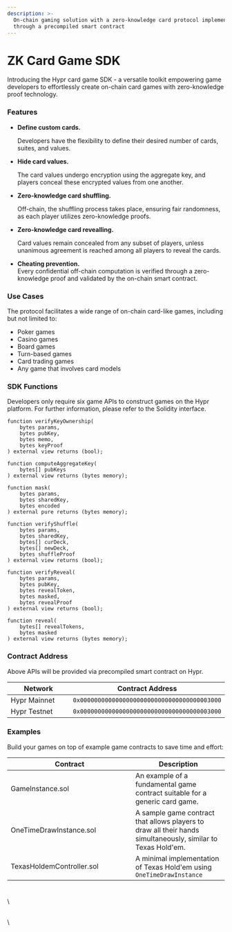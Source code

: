 ```yaml
---
description: >-
  On-chain gaming solution with a zero-knowledge card protocol implemented
  through a precompiled smart contract
---
```


# ZK Card Game SDK

Introducing the Hypr card game SDK - a versatile toolkit empowering game developers to effortlessly create on-chain card games with zero-knowledge proof technology.

### Features

*   **Define custom cards.**

    Developers have the flexibility to define their desired number of cards, suites, and values.
*   **Hide card values.**

    The card values undergo encryption using the aggregate key, and players conceal these encrypted values from one another.
*   **Zero-knowledge card shuffling.**

    Off-chain, the shuffling process takes place, ensuring fair randomness, as each player utilizes zero-knowledge proofs.
*   **Zero-knowledge card revealling.**

    Card values remain concealed from any subset of players, unless unanimous agreement is reached among all players to reveal the cards.
* **Cheating prevention.**\
  Every confidential off-chain computation is verified through a zero-knowledge proof and validated by the on-chain smart contract.

### Use Cases

The protocol facilitates a wide range of on-chain card-like games, including but not limited to:

* Poker games
* Casino games
* Board games
* Turn-based games
* Card trading games
* Any game that involves card models

### SDK Functions

Developers only require six game APIs to construct games on the Hypr platform. For further information, please refer to the Solidity interface.

```solidity
function verifyKeyOwnership(
    bytes params,
    bytes pubKey,
    bytes memo,
    bytes keyProof
) external view returns (bool);

function computeAggregateKey(
    bytes[] pubKeys
) external view returns (bytes memory);

function mask(
    bytes params,
    bytes sharedKey,
    bytes encoded
) external pure returns (bytes memory);

function verifyShuffle(
    bytes params,
    bytes sharedKey,
    bytes[] curDeck,
    bytes[] newDeck,
    bytes shuffleProof
) external view returns (bool);

function verifyReveal(
    bytes params,
    bytes pubKey,
    bytes revealToken,
    bytes masked,
    bytes revealProof
) external view returns (bool);

function reveal(
    bytes[] revealTokens,
    bytes masked
) external view returns (bytes memory);
```

### Contract Address

Above APIs will be provided via precompiled smart contract on Hypr.

<table><thead><tr><th width="191">Network</th><th>Contract Address</th></tr></thead><tbody><tr><td>Hypr Mainnet</td><td><code>0x0000000000000000000000000000000000003000</code></td></tr><tr><td>Hypr Testnet</td><td><code>0x0000000000000000000000000000000000003000</code></td></tr></tbody></table>

### Examples

Build your games on top of example game contracts to save time and effort:

<table><thead><tr><th width="273">Contract</th><th>Description</th></tr></thead><tbody><tr><td>GameInstance.sol</td><td>An example of a fundamental game contract suitable for a generic card game.</td></tr><tr><td>OneTimeDrawInstance.sol</td><td>A sample game contract that allows players to draw all their hands simultaneously, similar to Texas Hold'em.</td></tr><tr><td>TexasHoldemController.sol</td><td>A minimal implementation of Texas Hold'em using <code>OneTimeDrawInstance</code></td></tr></tbody></table>

###

\
\


\
\

